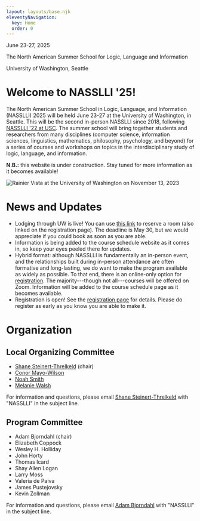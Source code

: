 ```yaml
---
layout: layouts/base.njk
eleventyNavigation:
  key: Home
  order: 0
---
```


<div class="container-fluid bg-lavender">
<div class="container py-3">

<p class="h4 text-center">June 23-27, 2025</p>
<p class="h2 text-center">The North American Summer School for Logic, Language and Information</p>
<p class="h4 text-center">University of Washington, Seattle</p>

</div>
</div>

<div class="container pt-3">
    <div class="row">
        <div class="col-10 mx-auto">

<div class="row">
    <div class="col">

# Welcome to NASSLLI '25!

The North American Summer School in Logic, Language, and Information (NASSLLI) 2025 will be held June 23-27 at the University of Washington, in Seattle. This will be the second in-person NASSLLI since 2018, following [NASSLLI '22 at USC](https://ml-la.github.io/nasslli2022/). The summer school will bring together students and researchers from many disciplines (computer science, information sciences, linguistics, mathematics, philosophy, psychology, and beyond) for a series of courses and workshops on topics in the interdisciplinary study of logic, language, and information.

**N.B.:** this website is under construction.  Stay tuned for more information as it becomes available!

</div>

<div class="col-6">
<img src="/imgs/20231113_November Campus_060.jpg" class="img-fluid float-end" alt="Rainier Vista at the University of Washington on November 13, 2023" loading="lazy" decoding="async" />
</div>
</div>

# News and Updates

- Lodging through UW is live!  You can use [this link](https://washington.irisregistration.com/Form/6820) to reserve a room (also linked on the registration page).  The deadline is May 30, but we would appreciate if you could book as soon as you are able.
- Information is being added to the course schedule website as it comes in, so keep your eyes peeled there for updates.
- Hybrid format: although NASSLLI is fundamentally an in-person event, and the relationships built during in-person attendance are often formative and long-lasting, we do want to make the program available as widely as possible. To that end, there is an online-only option for [registration](registration).  The majority---though not all---courses will be offered on Zoom.  Information will be added to the course schedule page as it becomes available.
- Registration is open!  See the [registration page](registration) for details.  Please do register as early as you know you are able to make it.

# Organization

## Local Organizing Committee

- [Shane Steinert-Threlkeld](https://shane.st) (chair)
- [Conor Mayo-Wilson](http://faculty.washington.edu/conormw/)
- [Noah Smith](https://nasmith.github.io/)
- [Melanie Walsh](https://melaniewalsh.org/)

For information and questions, please email [Shane Steinert-Threlkeld](mailto:shanest@uw.edu) with "NASSLLI" in the subject line.

## Program Committee

- Adam Bjorndahl (chair)
- Elizabeth Coppock
- Wesley H. Holliday
- John Horty
- Thomas Icard
- Shay Allen Logan
- Larry Moss
- Valeria de Paiva
- James Pustejovsky
- Kevin Zollman

For information and questions, please email [Adam Bjorndahl](mailto:abjorn@cmu.edu) with "NASSLLI" in the subject line.

</div>
</div>